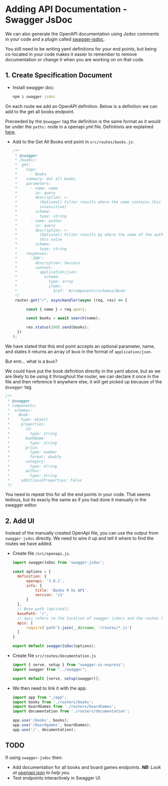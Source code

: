 # Adding API Documentation - Swagger JsDoc

We can also generate the OpenAPI documentation using Jsdoc comments in your code and a plugin called [swagger-jsdoc](https://github.com/Surnet/swagger-jsdoc).

You still need to be writing yaml definitions for your end points, but being co-located in your code makes it easier to remember to remove documentation or change it when you are working on on that code.

## 1. Create Specification Document

- Install swagger doc:
  ```cmd
  npm i swagger-jsdoc
  ```

On each route we add an OpenAPI definition. Below is a definition we can add to the get all books endpoint.

Preceeded by the `@swagger` tag the definition is the same format as it would be under the `paths:` node in a openapi.yml file. Defintions are explained [here](https://swagger.io/specification/#schema).

- Add to the Get All Books end point in `src/routes/books.js`:
  ```js
  /**
   * @swagger
   * /books/:
   *  get:
   *    tags:
   *      - Books
   *    summary: Get all books
   *    parameters:
   *      - name: name
   *        in: query
   *        description: >-
   *          (Optional) Filter results where the name contains this value (case
   *          insensitive)
   *        schema:
   *          type: string
   *      - name: author
   *        in: query
   *        description: >-
   *          (Optional) Filter results by where the name of the author matches
   *          this value
   *        schema:
   *          type: string
   *    responses:
   *      '200':
   *        description: Success
   *        content:
   *          application/json:
   *            schema:
   *              type: array
   *              items:
   *                $ref: '#/components/schemas/Book'
   */
   router.get("/", asyncHandler(async (req, res) => {

  		const { name } = req.query;

  		const books = await search(name);

  		res.status(200).send(books);
  	})
  );
  ```

We have stated that this end point accepts an optional parameter, name, and states it returns an array of `Book` in the format of `application/json`.

But erm... what is a `Book`?

We could have put the book definition directly in the yaml above, but as we are likely to be using it throughout the router, we can declare it once in the file and then reference it anywhere else, it will get picked up because of the `@swagger` tag.

```js
/**
 * @swagger
 * components:
 *  schemas:
 *    Book:
 *     type: object
 *     properties:
 *       id:
 *         type: string
 *       bookName:
 *         type: string
 *       price:
 *         type: number
 *         format: double
 *       category:
 *         type: string
 *       author:
 *         type: string
 *     additionalProperties: false
 */
```

You need to repeat this for all the end points in your code. That seems tedious, but its exacly the same as if you had done it manually in the swagger editor.

## 2. Add UI

Instead of the manually created OpenApi file, you can use the output from `swagger-jsdoc` directly. We need to wire it up and tell it where to find the routes we have added.

- Create file `/src/openapi.js`.
  ```js
  import swaggerJsDoc from 'swagger-jsdoc';

  const options = {
  	definition: {
  		openapi: '3.0.1',
  		info: {
  			title: 'Books R Us API',
  			version: 'v1'
  		}
  	},
  	// Base path (optional)
  	basePath: '/',
  	// apis refers to the location of swagger jsdocs and the routes (required)
  	apis: [
  		require('path').join(__dirname, '/routes/*.js')
  	]
  }

  export default swaggerJsDoc(options);
  ```

- Create file `src/routes/documentation.js`
  ```js
  import { serve, setup } from "swagger-ui-express";
  import swagger from "../swagger";

  export default [serve, setup(swagger)];
  ```

- We then need to link it with the app.
  ```js
  import app from "./app";
  import books from './routers/books';
  import boardGames from './routers/boardGames';
  import documentation from './routers/documentation';

  app.use('/books', books);
  app.use('/boardgames', boardGames);
  app.use('/', documentation);
  ```

## TODO

If using `swagger-jsdoc` then:
- Add documentation for all books and board games endpoints. ***NB:** Look at [openapi.json](./openapi.json) to help you.*
- Test endpoints interactively in Swagger UI.